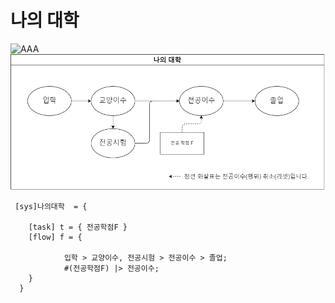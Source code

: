 # 나의 대학 

 ![AAA](/MySystem/img/my2.gif)
 ![AAA](/MySystem/png/my2.dio.png)

```
 [sys]나의대학  = { 
   
    [task] t = { 전공학점F }
    [flow] f = {
    
            입학 > 교양이수, 전공시험 > 전공이수 > 졸업;
            #(전공학점F) |> 전공이수; 
    }
  }
```

